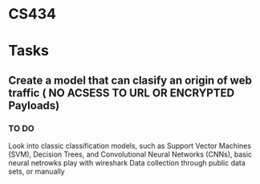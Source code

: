# CS434
# Tasks
## Create a model that can clasify an origin of web traffic ( NO ACSESS TO URL OR ENCRYPTED Payloads)
### TO DO  
Look into classic classification models, such as Support Vector Machines (SVM), Decision Trees, and Convolutional Neural Networks (CNNs), basic neural netrowks 
play with wireshark
Data collection through public data sets, or manually 

     
